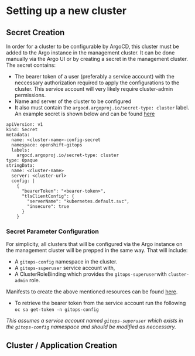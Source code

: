 # Setting up a new cluster 

## Secret Creation 
In order for a cluster to be configurable by ArgoCD, this cluster must be added to the Argo instance in the management cluster. It can be done manually via the Argo UI or by creating a secret in the management cluster. 
The secret contains: 
- The bearer token of a user (preferably a service account) with the neccessary authorization required to apply the configurations to the cluster. This service account will very likely require cluster-admin permissions. 
- Name and server of the cluster to be configured
- It also must contain the `argocd.argoproj.io/secret-type: cluster` label. 
An example secret is shown below and can be found [here](https://github.com/cshulman/ocp_gitops_config/blob/main/gitops-cluster-setup/gitops-cluster-secret.yaml)
```
apiVersion: v1
kind: Secret
metadata:
  name: <cluster-name>-config-secret
  namespace: openshift-gitops
  labels:
    argocd.argoproj.io/secret-type: cluster
type: Opaque
stringData:
  name: <cluster-name>
  server: <cluster-url>
  config: |
    {
      "bearerToken": "<bearer-token>",
      "tlsClientConfig": {
        "serverName": "kubernetes.default.svc",
        "insecure": true
      }
    }
```

### Secret Parameter Configuration
For simplicity, all clusters that will be configured via the Argo instance on the management cluster will be prepped in the same way. That will include:
- A `gitops-config` namespace in the cluster.
- A `gitops-superuser` service account with,
- A ClusterRoleBinding which provides the `gitops-superuser`with `cluster-admin` role.

Manifests to create the above mentioned resources can be found [here](https://github.com/cshulman/ocp_gitops_config/tree/main/gitops-cluster-setup/new_cluster_config).

- To retrieve the bearer token from the service account run the following
`oc sa get-token -n gitops-config`

*This assumes a service account named `gitops-superuser` which exists in the `gitops-config` namespace and should be modified as neccessary.*

## Cluster / Application Creation
